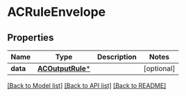 # ACRuleEnvelope

## Properties
Name | Type | Description | Notes
------------ | ------------- | ------------- | -------------
**data** | [**ACOutputRule***](ACOutputRule.md) |  | [optional] 

[[Back to Model list]](../README.md#documentation-for-models) [[Back to API list]](../README.md#documentation-for-api-endpoints) [[Back to README]](../README.md)


